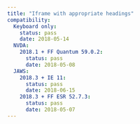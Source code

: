 ```yaml
---
title: "Iframe with appropriate headings"
compatibility:
  Keyboard only:
    status: pass
    date: 2018-05-14
  NVDA:
    2018.1 + FF Quantum 59.0.2:
      status: pass
      date: 2018-05-08
  JAWS:
    2018.3 + IE 11:
      status: pass
      date: 2018-06-15
    2018.3 + FF ESR 52.7.3:
      status: pass
      date: 2018-05-07
---
```

